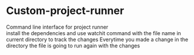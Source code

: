 # Custom-project-runner
Command line interface for project runner  
install the dependencies and use watchit command with the file name in current directory to track the changes
Everytime you made a change in the directory the file is going to run again with the changes
